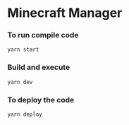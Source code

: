 # Minecraft Manager

### To run compile code

```
yarn start
```

### Build and execute

```
yarn dev
```

### To deploy the code

```
yarn deploy
```
